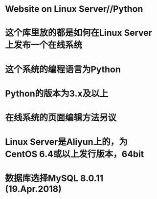 # Website on Linux Server//Python
# 这个库里放的都是如何在Linux Server上发布一个在线系统
# 这个系统的编程语言为Python
# Python的版本为3.x及以上
# 在线系统的页面编辑方法另议
# Linux Server是Aliyun上的，为CentOS 6.4或以上发行版本，64bit
# 数据库选择MySQL 8.0.11 (19.Apr.2018)
